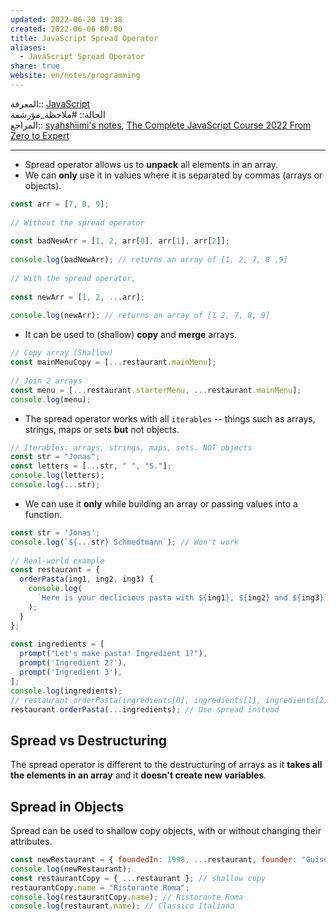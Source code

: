 ```yaml
---  
updated: 2022-06-20 19:38  
created: 2022-06-06 00:00  
title: JavaScript Spread Operator  
aliases:  
  - JavaScript Spread Operator  
share: true  
website: en/notes/programming  
---  
```

  
المعرفة:: [JavaScript](JavaScript)  
الحالة:: #ملاحظة_مؤرشفة  
المراجع:: [syahshiimi's notes](https://github.com/syahshiimi/second-brain/blob/a6bbf926dc6a391717c005c47e7f5b6a5e9327d9/05%20Learning/00%20JavaScript/202107142042%20The%20Spread%20Operator.md), [The Complete JavaScript Course 2022 From Zero to Expert](The%20Complete%20JavaScript%20Course%202022%20From%20Zero%20to%20Expert)  
  
---  
  
- Spread operator allows us to **unpack** all elements in an array.  
- We can **only** use it in values where it is separated by commas (arrays or objects).  
  
```js  
const arr = [7, 8, 9];  
  
// Without the spread operator  
  
const badNewArr = [1, 2, arr[0], arr[1], arr[2]];  
  
console.log(badNewArr); // returns an array of [1, 2, 7, 8 ,9]  
  
// With the spread operator,  
  
const newArr = [1, 2, ...arr];  
  
console.log(newArr); // returns an array of [1 2, 7, 8, 9]  
```  
  
- It can be used to (shallow) **copy** and **merge** arrays.  
  
```js  
// Copy array (Shallow)  
const mainMenuCopy = [...restaurant.mainMenu];  
  
// Join 2 arrays  
const menu = [...restaurant.starterMenu, ...restaurant.mainMenu];  
console.log(menu);  
```  
  
- The spread operator works with all `iterables` -- things such as arrays, strings, maps or sets **but** not objects.  
  
```js  
// Iterables: arrays, strings, maps, sets. NOT objects  
const str = "Jonas";  
const letters = [...str, " ", "S."];  
console.log(letters);  
console.log(...str);  
```  
  
- We can use it **only** while building an array or passing values into a function.  
  
```js  
const str = 'Jonas';  
console.log(`${...str} Schmedtmann`); // Won't work  
  
// Real-world example  
const restaurant = {  
  orderPasta(ing1, ing2, ing3) {  
    console.log(  
      `Here is your declicious pasta with ${ing1}, ${ing2} and ${ing3}`  
    );  
  }  
};  
  
const ingredients = [  
  prompt("Let's make pasta! Ingredient 1?"),  
  prompt('Ingredient 2?'),  
  prompt('Ingredient 3'),  
];  
console.log(ingredients);  
// restaurant.orderPasta(ingredients[0], ingredients[1], ingredients[2]);  
restaurant.orderPasta(...ingredients); // Use spread instead  
```  
  
## Spread vs Destructuring  
  
The spread operator is different to the destructuring of arrays as it **takes all the elements in an array** and it **doesn't create new variables**.  
  
## Spread in Objects  
  
Spread can be used to shallow copy objects, with or without changing their attributes.  
  
```js  
const newRestaurant = { foundedIn: 1998, ...restaurant, founder: "Guiseppe" }; // Copy with new attributes  
console.log(newRestaurant);  
const restaurantCopy = { ...restaurant }; // shallow copy  
restaurantCopy.name = "Ristorante Roma";  
console.log(restaurantCopy.name); // Ristorante Roma  
console.log(restaurant.name); // Classico Italiano  
```  
